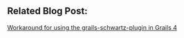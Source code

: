 ## Related Blog Post:
[Workaround for using the grails-schwartz-plugin in Grails 4](https://www.amuponda.com/2019/11/17/workaround-for-using-the-grails-schwartz-plugin-in-grails-4/)
